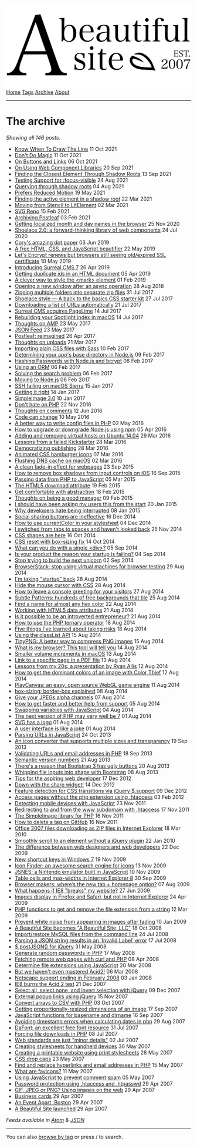 <a href="../index.html" class="header-link"><img src="../images/logos/wordmark.svg" alt="A Beautiful Site" class="wordmark" /></a> <a href="../index.html" class="nav-item">Home</a> <a href="../tags/index.html" class="nav-item">Tags</a> <a href="index.html" class="nav-item nav-item-active">Archive</a> <a href="../about/index.html" class="nav-item">About</a>

------------------------------------------------------------------------

The archive
===========

*Showing all 146 posts.*

-   <a href="know-when-to-draw-the-line/index.html" class="post-list-item-link">Know When To Draw The Line</a> 11 Oct 2021
-   <a href="dont-do-magic/index.html" class="post-list-item-link">Don't Do Magic</a> 11 Oct 2021
-   <a href="on-buttons-and-links/index.html" class="post-list-item-link">On Buttons and Links</a> 06 Oct 2021
-   <a href="on-using-web-component-libraries/index.html" class="post-list-item-link">On Using Web Component Libraries</a> 20 Sep 2021
-   <a href="finding-the-closest-element-through-shadow-roots/index.html" class="post-list-item-link">Finding the Closest Element Through Shadow Roots</a> 13 Sep 2021
-   <a href="testing-support-for-focus-visible/index.html" class="post-list-item-link">Testing Support for :focus-visible</a> 24 Aug 2021
-   <a href="querying-through-shadow-roots/index.html" class="post-list-item-link">Querying through shadow roots</a> 04 Aug 2021
-   <a href="prefers-reduced-motion/index.html" class="post-list-item-link">Prefers Reduced Motion</a> 19 May 2021
-   <a href="finding-the-active-element-in-a-shadow-root/index.html" class="post-list-item-link">Finding the active element in a shadow root</a> 22 Mar 2021
-   <a href="moving-from-stencil-to-lit-element/index.html" class="post-list-item-link">Moving from Stencil to LitElement</a> 02 Mar 2021
-   <a href="svg-repo/index.html" class="post-list-item-link">SVG Repo</a> 15 Feb 2021
-   <a href="archiving-postleaf/index.html" class="post-list-item-link">Archiving Postleaf</a> 03 Feb 2021
-   <a href="getting-localized-month-and-day-names-in-the-browser/index.html" class="post-list-item-link">Getting localized month and day names in the browser</a> 25 Nov 2020
-   <a href="shoelace-a-forward-thinking-library-of-web-components/index.html" class="post-list-item-link">Shoelace 2.0: a forward-thinking library of web components</a> 24 Jul 2020
-   <a href="corys-amazing-dot-paper/index.html" class="post-list-item-link">Cory's amazing dot paper</a> 03 Jun 2019
-   <a href="a-free-html-css-and-js-beautifier/index.html" class="post-list-item-link">A free HTML, CSS, and JavaScript beautifier</a> 22 May 2019
-   <a href="lets-encrypt-renews-but-browsers-still-seeing-oldexpired-ssl-certificate/index.html" class="post-list-item-link">Let's Encrypt renews but browsers still seeing old/expired SSL certificate</a> 10 May 2019
-   <a href="introducing-surreal-cms-7/index.html" class="post-list-item-link">Introducing Surreal CMS 7</a> 26 Apr 2019
-   <a href="getting-duplicate-ids-in-an-html-document/index.html" class="post-list-item-link">Getting duplicate ids in an HTML document</a> 05 Apr 2019
-   <a href="a-clever-way-to-style-the-mark-element/index.html" class="post-list-item-link">A clever way to style the &lt;mark&gt; element</a> 01 Feb 2019
-   <a href="opening-a-new-window-after-an-async-operation/index.html" class="post-list-item-link">Opening a new window after an async operation</a> 28 Aug 2018
-   <a href="zipping-multiple-folders-into-separate-zip-files/index.html" class="post-list-item-link">Zipping multiple folders into separate zip files</a> 31 Jul 2017
-   <a href="shoelacecss-a-back-to-the-basics-css-starter-kit/index.html" class="post-list-item-link">Shoelace.style — A back to the basics CSS starter kit</a> 27 Jul 2017
-   <a href="downloading-a-list-of-urls-automatically/index.html" class="post-list-item-link">Downloading a list of URLs automatically</a> 21 Jul 2017
-   <a href="surreal-cms-acquires-pagelime/index.html" class="post-list-item-link">Surreal CMS acquires PageLime</a> 14 Jul 2017
-   <a href="rebuilding-your-spotlight-index-in-macos/index.html" class="post-list-item-link">Rebuilding your Spotlight index in macOS</a> 14 Jul 2017
-   <a href="thoughts-on-amp/index.html" class="post-list-item-link">Thoughts on AMP</a> 23 May 2017
-   <a href="json-feed/index.html" class="post-list-item-link">JSON Feed</a> 23 May 2017
-   <a href="postleaf-reimagined/index.html" class="post-list-item-link">Postleaf: reimagined</a> 26 Apr 2017
-   <a href="thoughts-on-uploads/index.html" class="post-list-item-link">Thoughts on uploads</a> 21 Mar 2017
-   <a href="importing-plain-css-files-with-sass/index.html" class="post-list-item-link">Importing plain CSS files with Sass</a> 10 Feb 2017
-   <a href="determining-your-apps-base-directory-in-nodejs/index.html" class="post-list-item-link">Determining your app's base directory in Node.js</a> 09 Feb 2017
-   <a href="hashing-passwords-with-nodejs-and-bcrypt/index.html" class="post-list-item-link">Hashing Passwords with Node.js and bcrypt</a> 08 Feb 2017
-   <a href="using-an-orm/index.html" class="post-list-item-link">Using an ORM</a> 06 Feb 2017
-   <a href="solving-the-search-problem/index.html" class="post-list-item-link">Solving the search problem</a> 06 Feb 2017
-   <a href="moving-to-nodejs/index.html" class="post-list-item-link">Moving to Node.js</a> 06 Feb 2017
-   <a href="ssh-failing-on-macos-sierra/index.html" class="post-list-item-link">SSH failing on macOS Sierra</a> 15 Jan 2017
-   <a href="getting-it-right/index.html" class="post-list-item-link">Getting it right</a> 14 Jan 2017
-   <a href="simpleimage-3/index.html" class="post-list-item-link">SimpleImage 3.0</a> 10 Jan 2017
-   <a href="dont-hate-on-php/index.html" class="post-list-item-link">Don't hate on PHP</a> 22 Nov 2016
-   <a href="thoughts-on-comments/index.html" class="post-list-item-link">Thoughts on comments</a> 12 Jun 2016
-   <a href="code-can-change/index.html" class="post-list-item-link">Code can change</a> 10 May 2016
-   <a href="a-better-way-to-write-config-files-in-php/index.html" class="post-list-item-link">A better way to write config files in PHP</a> 02 May 2016
-   <a href="how-to-upgrade-or-downgrade-nodejs-using-npm/index.html" class="post-list-item-link">How to upgrade or downgrade Node.js using npm</a> 05 Apr 2016
-   <a href="adding-and-removing-virtual-hosts-on-ubuntu-1404/index.html" class="post-list-item-link">Adding and removing virtual hosts on Ubuntu 14.04</a> 29 Mar 2016
-   <a href="lessons-from-a-failed-kickstarter/index.html" class="post-list-item-link">Lessons from a failed Kickstarter</a> 28 Mar 2016
-   <a href="democratizing-publishing/index.html" class="post-list-item-link">Democratizing publishing</a> 28 Mar 2016
-   <a href="animated-css-hamburger-icons/index.html" class="post-list-item-link">Animated CSS hamburger icons</a> 07 Mar 2016
-   <a href="flush-dns-cache-on-os-x/index.html" class="post-list-item-link">Flushing DNS cache on macOS</a> 02 Mar 2016
-   <a href="a-clean-fade-in-effect-for-webpages/index.html" class="post-list-item-link">A clean fade-in effect for webpages</a> 23 Sep 2015
-   <a href="how-to-remove-box-shadows-from-input-controls-on-ios/index.html" class="post-list-item-link">How to remove box shadows from input controls on iOS</a> 16 Sep 2015
-   <a href="passing-data-from-php-to-javascript/index.html" class="post-list-item-link">Passing data from PHP to JavaScript</a> 05 Mar 2015
-   <a href="the-html5-download-attribute/index.html" class="post-list-item-link">The HTML5 download attribute</a> 19 Feb 2015
-   <a href="get-comfortable-with-abstraction/index.html" class="post-list-item-link">Get comfortable with abstraction</a> 18 Feb 2015
-   <a href="thoughts-on-being-a-good-manager/index.html" class="post-list-item-link">Thoughts on being a good manager</a> 09 Feb 2015
-   <a href="i-should-have-been-asking-my-users-this-from-the-start/index.html" class="post-list-item-link">I should have been asking my users this from the start</a> 20 Jan 2015
-   <a href="why-developers-hate-being-interrupted/index.html" class="post-list-item-link">Why developers hate being interrupted</a> 08 Jan 2015
-   <a href="social-sharing-buttons-are-ineffective/index.html" class="post-list-item-link">Social sharing buttons are ineffective</a> 16 Dec 2014
-   <a href="how-to-use-currentcolor-in-your-stylesheet/index.html" class="post-list-item-link">How to use currentColor in your stylesheet</a> 04 Dec 2014
-   <a href="i-switched-from-tabs-to-spaces-and-havent-looked-back/index.html" class="post-list-item-link">I switched from tabs to spaces and haven't looked back</a> 25 Nov 2014
-   <a href="css-shapes-are-here/index.html" class="post-list-item-link">CSS shapes are here</a> 16 Oct 2014
-   <a href="css-reset-with-box-sizing-fix/index.html" class="post-list-item-link">CSS reset with box-sizing fix</a> 14 Oct 2014
-   <a href="what-can-you-do-with-a-single-div/index.html" class="post-list-item-link">What can you do with a single &lt;div&gt;?</a> 05 Sep 2014
-   <a href="is-your-product-the-reason-your-startup-is-failing/index.html" class="post-list-item-link">Is your product the reason your startup is failing?</a> 04 Sep 2014
-   <a href="stop-trying-to-build-the-next-unicorn/index.html" class="post-list-item-link">Stop trying to build the next unicorn</a> 02 Sep 2014
-   <a href="browserstack-stop-using-virtual-machines-for-browser-testing/index.html" class="post-list-item-link">BrowserStack: stop using virtual machines for browser testing</a> 29 Aug 2014
-   <a href="im-taking-startup-back/index.html" class="post-list-item-link">I'm taking "startup" back</a> 28 Aug 2014
-   <a href="hide-the-mouse-cursor-with-css/index.html" class="post-list-item-link">Hide the mouse cursor with CSS</a> 28 Aug 2014
-   <a href="how-to-leave-a-console-greeting-for-your-visitors/index.html" class="post-list-item-link">How to leave a console greeting for your visitors</a> 27 Aug 2014
-   <a href="subtle-patterns-hundreds-of-free-backgrounds-that-tile/index.html" class="post-list-item-link">Subtle Patterns: hundreds of free backgrounds that tile</a> 25 Aug 2014
-   <a href="find-a-name-for-almost-any-hex-color/index.html" class="post-list-item-link">Find a name for almost any hex color</a> 22 Aug 2014
-   <a href="working-with-html5-data-attributes/index.html" class="post-list-item-link">Working with HTML5 data attributes</a> 21 Aug 2014
-   <a href="is-it-possible-to-be-an-introverted-entrepreneur/index.html" class="post-list-item-link">Is it possible to be an introverted entrepreneur?</a> 21 Aug 2014
-   <a href="how-to-use-the-php-ternary-operator/index.html" class="post-list-item-link">How to use the PHP ternary operator</a> 18 Aug 2014
-   <a href="five-things-ive-learned-about-taking-risks/index.html" class="post-list-item-link">Five things I've learned about taking risks</a> 18 Aug 2014
-   <a href="using-the-classlist-api/index.html" class="post-list-item-link">Using the classList API</a> 15 Aug 2014
-   <a href="tinypng-a-better-way-to-compress-png-images/index.html" class="post-list-item-link">TinyPNG: A better way to compress PNG images</a> 15 Aug 2014
-   <a href="what-is-my-browser-this-tool-will-tell-you/index.html" class="post-list-item-link">What is my browser? This tool will tell you</a> 14 Aug 2014
-   <a href="smaller-volume-increments-in-os-x/index.html" class="post-list-item-link">Smaller volume increments in macOS</a> 13 Aug 2014
-   <a href="link-to-a-specific-page-in-a-pdf-file/index.html" class="post-list-item-link">Link to a specific page in a PDF file</a> 13 Aug 2014
-   <a href="lessons-from-my-20s-a-presentation-by-ryan-allis/index.html" class="post-list-item-link">Lessons from my 20s: a presentation by Ryan Allis</a> 12 Aug 2014
-   <a href="how-to-get-the-dominant-colors-of-an-image-with-color-thief/index.html" class="post-list-item-link">How to get the dominant colors of an image with Color Thief</a> 12 Aug 2014
-   <a href="playcanvas-an-easy-open-source-webgl-game-engine/index.html" class="post-list-item-link">PlayCanvas: an easy, open source WebGL game engine</a> 11 Aug 2014
-   <a href="box-sizing-border-box-explained/index.html" class="post-list-item-link">box-sizing: border-box explained</a> 08 Aug 2014
-   <a href="give-your-jpegs-alpha-channels/index.html" class="post-list-item-link">Give your JPEGs alpha channels</a> 07 Aug 2014
-   <a href="how-to-get-faster-and-better-help-from-support/index.html" class="post-list-item-link">How to get faster and better help from support</a> 05 Aug 2014
-   <a href="swapping-variables-with-javascript/index.html" class="post-list-item-link">Swapping variables with JavaScript</a> 04 Aug 2014
-   <a href="the-next-version-of-php-may-very-well-be-7/index.html" class="post-list-item-link">The next version of PHP may very well be 7</a> 01 Aug 2014
-   <a href="svg-has-a-logo/index.html" class="post-list-item-link">SVG has a logo</a> 01 Aug 2014
-   <a href="a-user-interface-is-like-a-joke/index.html" class="post-list-item-link">A user interface is like a joke</a> 01 Aug 2014
-   <a href="parsing-urls-in-javascript/index.html" class="post-list-item-link">Parsing URLs in JavaScript</a> 24 Oct 2013
-   <a href="an-icon-converter-that-supports-multiple-sizes-and-transparency/index.html" class="post-list-item-link">An icon converter that supports multiple sizes and transparency</a> 19 Sep 2013
-   <a href="validating-urls-and-email-addresses-in-php/index.html" class="post-list-item-link">Validating URLs and email addresses in PHP</a> 18 Sep 2013
-   <a href="semantic-version-numbers/index.html" class="post-list-item-link">Semantic version numbers</a> 21 Aug 2013
-   <a href="theres-a-reason-that-bootstrap-3-has-ugly-buttons/index.html" class="post-list-item-link">There's a reason that Bootstrap 3 has ugly buttons</a> 20 Aug 2013
-   <a href="whipping-file-inputs-into-shape-with-bootstrap-3/index.html" class="post-list-item-link">Whipping file inputs into shape with Bootstrap</a> 08 Aug 2013
-   <a href="tips-for-the-aspiring-web-developer/index.html" class="post-list-item-link">Tips for the aspiring web developer</a> 17 Dec 2012
-   <a href="down-with-the-share-widget/index.html" class="post-list-item-link">Down with the share widget!</a> 14 Dec 2012
-   <a href="feature-detection-for-css-transitions-via-jquery-support/index.html" class="post-list-item-link">Feature detection for CSS transitions via jQuery $.support</a> 09 Dec 2012
-   <a href="access-pages-without-the-php-extension-using-htaccess/index.html" class="post-list-item-link">Access pages without the php extension using .htaccess</a> 03 Feb 2012
-   <a href="detecting-mobile-devices-with-javascript/index.html" class="post-list-item-link">Detecting mobile devices with JavaScript</a> 23 Nov 2011
-   <a href="redirecting-to-and-from-the-www-subdomain-with-htaccess/index.html" class="post-list-item-link">Redirecting to and from the www subdomain with .htaccess</a> 17 Nov 2011
-   <a href="the-simple-image-library-for-php/index.html" class="post-list-item-link">The SimpleImage library for PHP</a> 16 Nov 2011
-   <a href="how-to-delete-a-tag-on-github/index.html" class="post-list-item-link">How to delete a tag on GitHub</a> 16 Nov 2011
-   <a href="office-2007-files-downloading-as-zip-in-internet-explorer/index.html" class="post-list-item-link">Office 2007 files downloading as ZIP files in Internet Explorer</a> 18 Mar 2010
-   <a href="smoothly-scroll-to-an-element-without-a-jquery-plugin-2/index.html" class="post-list-item-link">Smoothly scroll to an element without a jQuery plugin</a> 22 Jan 2010
-   <a href="the-difference-between-web-designers-and-web-developers/index.html" class="post-list-item-link">The difference between web designers and web developers</a> 22 Dec 2009
-   <a href="new-shortcut-keys-in-windows-7/index.html" class="post-list-item-link">New shortcut keys in Windows 7</a> 19 Nov 2009
-   <a href="icon-finder-an-awesome-search-engine-for-icons/index.html" class="post-list-item-link">Icon Finder: an awesome search engine for icons</a> 13 Nov 2009
-   <a href="jsnes-a-nintendo-emulator-built-in-javascript/index.html" class="post-list-item-link">JSNES: a Nintendo emulator built in JavaScript</a> 10 Nov 2009
-   <a href="table-cells-and-max-widths-in-internet-explorer-8/index.html" class="post-list-item-link">Table cells and max-widths in Internet Explorer 8</a> 30 Sep 2009
-   <a href="browser-makers-wheres-the-new-tab-homepage-option/index.html" class="post-list-item-link">Browser makers: where’s the new tab + homepage option?</a> 07 Aug 2009
-   <a href="what-happens-if-ie8-breaks-my-website/index.html" class="post-list-item-link">What happens if IE8 "breaks" my website?</a> 27 Jun 2009
-   <a href="images-display-in-firefox-and-safari-but-not-in-internet-explorer/index.html" class="post-list-item-link">Images display in Firefox and Safari, but not in Internet Explorer</a> 24 Apr 2009
-   <a href="php-functions-to-get-and-remove-the-file-extension-from-a-string/index.html" class="post-list-item-link">PHP functions to get and remove the file extension from a string</a> 12 Mar 2009
-   <a href="prevent-white-noise-from-appearing-in-images-after-fading/index.html" class="post-list-item-link">Prevent white noise from appearing in images after fading</a> 10 Jan 2009
-   <a href="abs-becomes-abs-llc/index.html" class="post-list-item-link">A Beautiful Site becomes "A Beautiful Site, LLC"</a> 18 Oct 2008
-   <a href="import-restore-mysql-files-from-the-command-line/index.html" class="post-list-item-link">Import/restore MySQL files from the command line</a> 24 Jul 2008
-   <a href="parsing-a-json-string-results-in-an-invalid-label-error/index.html" class="post-list-item-link">Parsing a JSON string results in an 'Invalid Label' error</a> 17 Jul 2008
-   <a href="postjson-for-jquery/index.html" class="post-list-item-link">$.postJSON() for jQuery</a> 31 May 2008
-   <a href="generate-random-passwords-in-php/index.html" class="post-list-item-link">Generate random passwords in PHP</a> 17 May 2008
-   <a href="fetching-remote-web-pages-with-curl-and-php/index.html" class="post-list-item-link">Fetching remote web pages with curl and PHP</a> 08 Apr 2008
-   <a href="determine-file-extensions-using-javascript/index.html" class="post-list-item-link">Determine file extensions using JavaScript</a> 20 Mar 2008
-   <a href="but-we-havent-even-mastered-acid2/index.html" class="post-list-item-link">But we haven't even mastered Acid2!</a> 06 Mar 2008
-   <a href="netscape-support-ending-in-february-2008/index.html" class="post-list-item-link">Netscape support ending in February 2008</a> 03 Jan 2008
-   <a href="ie8-burns-the-acid-2-test/index.html" class="post-list-item-link">IE8 burns the Acid 2 test</a> 21 Dec 2007
-   <a href="jquery-checkboxes-select-all-select-none-and-invert-selection/index.html" class="post-list-item-link">Select all, select none, and invert selection with jQuery</a> 09 Dec 2007
-   <a href="external-popup-links-using-jquery/index.html" class="post-list-item-link">External popup links using jQuery</a> 15 Nov 2007
-   <a href="convert-arrays-to-csv-with-php/index.html" class="post-list-item-link">Convert arrays to CSV with PHP</a> 03 Oct 2007
-   <a href="getting-proportionally-resized-dimensions-of-an-image/index.html" class="post-list-item-link">Getting proportionally-resized dimensions of an image</a> 17 Sep 2007
-   <a href="javascript-functions-for-basename-and-dirname/index.html" class="post-list-item-link">JavaScript functions for basename and dirname</a> 16 Sep 2007
-   <a href="avoiding-timestamp-errors-when-calculating-dates-in-php/index.html" class="post-list-item-link">Avoiding timestamp errors when calculating dates in php</a> 29 Aug 2007
-   <a href="an-excellent-free-font-resource/index.html" class="post-list-item-link">DaFont: an excellent free font resource</a> 31 Jul 2007
-   <a href="forcing-file-downloads-in-php/index.html" class="post-list-item-link">Forcing file downloads in PHP</a> 08 Jul 2007
-   <a href="web-standards-are-just-minor-details/index.html" class="post-list-item-link">Web standards are just "minor details"</a> 02 Jul 2007
-   <a href="creating-stylesheets-for-handheld-devices/index.html" class="post-list-item-link">Creating stylesheets for handheld devices</a> 30 May 2007
-   <a href="creating-a-printable-website-using-print-stylesheets/index.html" class="post-list-item-link">Creating a printable website using print stylesheets</a> 28 May 2007
-   <a href="css-drop-caps/index.html" class="post-list-item-link">CSS drop caps</a> 23 May 2007
-   <a href="find-and-replace-hyperlinks-and-email-addresses-in-php/index.html" class="post-list-item-link">Find and replace hyperlinks and email addresses in PHP</a> 15 May 2007
-   <a href="what-are-favicons/index.html" class="post-list-item-link">What are favicons?</a> 11 May 2007
-   <a href="using-javascript-to-prevent-comment-spam/index.html" class="post-list-item-link">Using JavaScript to prevent comment spam</a> 05 May 2007
-   <a href="password-protection-using-htaccess-and-htpasswd/index.html" class="post-list-item-link">Password protection using .htaccess and .htpasswd</a> 29 Apr 2007
-   <a href="gif-jpeg-or-png-using-images-on-the-web/index.html" class="post-list-item-link">GIF, JPEG or PNG? Using images on the web</a> 29 Apr 2007
-   <a href="business-cards/index.html" class="post-list-item-link">Business cards</a> 29 Apr 2007
-   <a href="an-event-apart-boston/index.html" class="post-list-item-link">An Event Apart, Boston</a> 29 Apr 2007
-   <a href="a-beautiful-site-launched/index.html" class="post-list-item-link">A Beautiful Site launched</a> 29 Apr 2007

*Feeds available in [Atom](../feed/feed.xml) & [JSON](../feed/feed.json)*

------------------------------------------------------------------------

You can also [browse by tag](../index-3.html) or press / to search.

